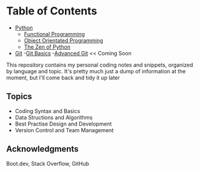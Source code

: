 # Table of Contents
- [Python](python)
    - [Functional Programming](python/functional_programming.md)
    - [Object Orientated Programming](python/oop.md)
    - [The Zen of Python](python/zen-of-python.md)
- [Git](git)
    -[Git Basics](git/git_part_1.md)
    -[Advanced Git]() << Coming Soon

This repository contains my personal coding notes and snippets, organized by language and topic. It's pretty much just a dump of information at the moment, but I'll come back and tidy it up later

## Topics
* Coding Syntax and Basics
* Data Structions and Algorithms
* Best Practise Design and Development
* Version Control and Team Management

## Acknowledgments
Boot.dev,
Stack Overflow, GitHub